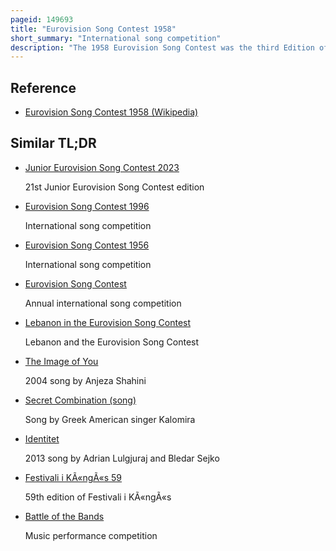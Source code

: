 ```yaml
---
pageid: 149693
title: "Eurovision Song Contest 1958"
short_summary: "International song competition"
description: "The 1958 Eurovision Song Contest was the third Edition of the Eurovision Song Contest. Organised by the european Broadcasting Union and Host Broadcaster nederlandse Televisie stichting the Contest originally known as grand prix Eurovision de la Chanson Europenne 1958 was held on March 12 1958 at the avro Studios in hilversum Netherlands and hosted by Dutch. This marked the first Time that the Contest was hosted in the Country of the preceding Year's Winner, a Tradition that has been continued ever since."
---
```


## Reference

- [Eurovision Song Contest 1958 (Wikipedia)](https://en.wikipedia.org/?curid=149693)

## Similar TL;DR

- [Junior Eurovision Song Contest 2023](/tldr/en/junior-eurovision-song-contest-2023)

  21st Junior Eurovision Song Contest edition

- [Eurovision Song Contest 1996](/tldr/en/eurovision-song-contest-1996)

  International song competition

- [Eurovision Song Contest 1956](/tldr/en/eurovision-song-contest-1956)

  International song competition

- [Eurovision Song Contest](/tldr/en/eurovision-song-contest)

  Annual international song competition

- [Lebanon in the Eurovision Song Contest](/tldr/en/lebanon-in-the-eurovision-song-contest)

  Lebanon and the Eurovision Song Contest

- [The Image of You](/tldr/en/the-image-of-you)

  2004 song by Anjeza Shahini

- [Secret Combination (song)](/tldr/en/secret-combination-song)

  Song by Greek American singer Kalomira

- [Identitet](/tldr/en/identitet)

  2013 song by Adrian Lulgjuraj and Bledar Sejko

- [Festivali i KÃ«ngÃ«s 59](/tldr/en/festivali-i-kenges-59)

  59th edition of Festivali i KÃ«ngÃ«s

- [Battle of the Bands](/tldr/en/battle-of-the-bands)

  Music performance competition
